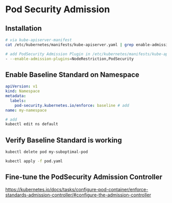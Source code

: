 # Pod Security Admission

## Installation

```bash
# via kube-apiserver-manifest
cat /etc/kubernetes/manifests/kube-apiserver.yaml | grep enable-admission-plugins

# add PodSecurity Admission Plugin in /etc/kubernetes/manifests/kube-apiserver.yaml
- --enable-admission-plugins=NodeRestriction,PodSecurity

```

## Enable Baseline Standard on Namespace

```yaml
apiVersion: v1
kind: Namespace
metadata:
  labels:
    pod-security.kubernetes.io/enforce: baseline # add
name: my-namespace
```

```bash
# add
kubectl edit ns default
```

## Verify Baseline Standard is working

```bash
kubectl delete pod my-suboptimal-pod

kubectl apply -f pod.yaml
```

## Fine-tune the PodSecurity Admission Controller

https://kubernetes.io/docs/tasks/configure-pod-container/enforce-standards-admission-controller/#configure-the-admission-controller
